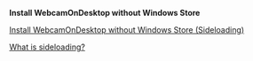 **Install WebcamOnDesktop without Windows Store**

[Install WebcamOnDesktop without Windows Store (Sideloading)](https://github.com/tharmes42/WebcamOnDesktop/blob/master/Release/WebcamOnDesktop.appinstaller)

[What is sideloading?](https://learn.microsoft.com/en-us/windows/application-management/sideload-apps-in-windows)
